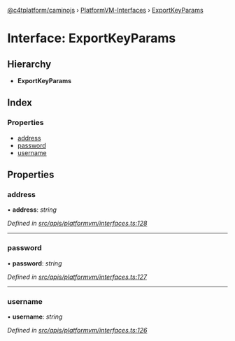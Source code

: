 [@c4tplatform/caminojs](../api.md) › [PlatformVM-Interfaces](../modules/platformvm_interfaces.md) › [ExportKeyParams](platformvm_interfaces.exportkeyparams.md)

# Interface: ExportKeyParams

## Hierarchy

* **ExportKeyParams**

## Index

### Properties

* [address](platformvm_interfaces.exportkeyparams.md#address)
* [password](platformvm_interfaces.exportkeyparams.md#password)
* [username](platformvm_interfaces.exportkeyparams.md#username)

## Properties

###  address

• **address**: *string*

*Defined in [src/apis/platformvm/interfaces.ts:128](https://github.com/chain4travel/caminojs/blob/ac57b5af/src/apis/platformvm/interfaces.ts#L128)*

___

###  password

• **password**: *string*

*Defined in [src/apis/platformvm/interfaces.ts:127](https://github.com/chain4travel/caminojs/blob/ac57b5af/src/apis/platformvm/interfaces.ts#L127)*

___

###  username

• **username**: *string*

*Defined in [src/apis/platformvm/interfaces.ts:126](https://github.com/chain4travel/caminojs/blob/ac57b5af/src/apis/platformvm/interfaces.ts#L126)*
